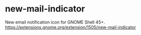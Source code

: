 # new-mail-indicator
New email notification icon for GNOME Shell 45+.
https://extensions.gnome.org/extension/1505/new-mail-indicator
